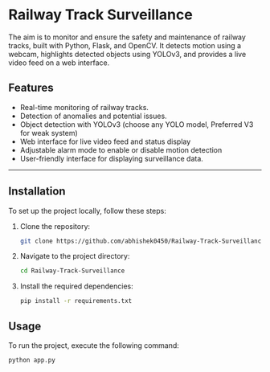 # Railway Track Surveillance

The aim is to monitor and ensure the safety and maintenance of railway tracks, built with Python, Flask, and OpenCV. It detects motion using a webcam, highlights detected objects using YOLOv3, and provides a live video feed on a web interface.

## Features

- Real-time monitoring of railway tracks.
- Detection of anomalies and potential issues.
- Object detection with YOLOv3 (choose any YOLO model, Preferred V3 for weak system)
- Web interface for live video feed and status display
- Adjustable alarm mode to enable or disable motion detection
- User-friendly interface for displaying surveillance data.

---

## Installation
To set up the project locally, follow these steps:

1. Clone the repository:
    ```sh
    git clone https://github.com/abhishek0450/Railway-Track-Surveillance.git
    ```

2. Navigate to the project directory:
    ```sh
    cd Railway-Track-Surveillance
    ```

3. Install the required dependencies:
    ```sh
    pip install -r requirements.txt
    ```

## Usage
To run the project, execute the following command:
```sh
python app.py
